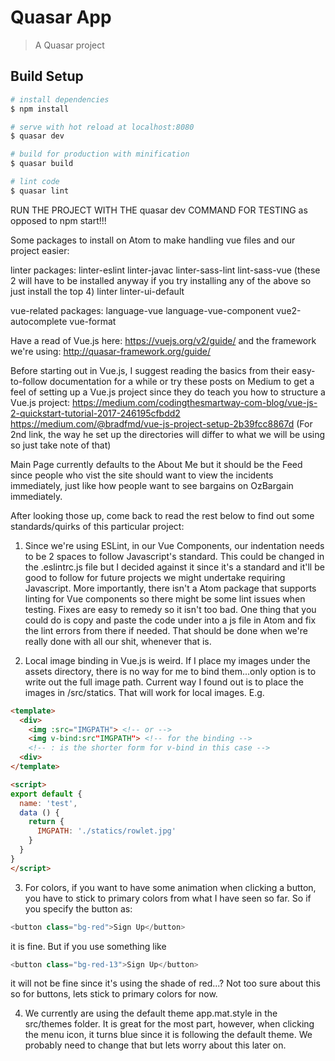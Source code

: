 # Quasar App

> A Quasar project

## Build Setup

``` bash
# install dependencies
$ npm install

# serve with hot reload at localhost:8080
$ quasar dev

# build for production with minification
$ quasar build

# lint code
$ quasar lint
```

RUN THE PROJECT WITH THE
quasar dev
COMMAND FOR TESTING as opposed to npm start!!!

Some packages to install on Atom to make handling vue files
and our project easier:

linter packages:
linter-eslint
linter-javac
linter-sass-lint
lint-sass-vue
(these 2 will have to be installed anyway if you try installing any of the above so
just install the top 4)
linter
linter-ui-default

vue-related packages:
language-vue
language-vue-component
vue2-autocomplete
vue-format

Have a read of Vue.js here: <https://vuejs.org/v2/guide/>
and the framework we're using: <http://quasar-framework.org/guide/>

Before starting out in Vue.js, I suggest reading the basics from their
easy-to-follow documentation for a while or try these posts on Medium
to get a feel of setting up a Vue.js project since they do teach you
how to structure a Vue.js project:
<https://medium.com/codingthesmartway-com-blog/vue-js-2-quickstart-tutorial-2017-246195cfbdd2>
<https://medium.com/@bradfmd/vue-js-project-setup-2b39fcc8867d>
(For 2nd link, the way he set up the directories will differ to what we will be
using so just take note of that)

Main Page currently defaults to the About Me but it should be the Feed since people who vist the site should want to view the incidents immediately, just like how people want to see bargains on OzBargain immediately.

After looking those up, come back to read the rest below to find out
some standards/quirks of this particular project:

1) Since we're using ESLint, in our Vue Components, our indentation needs
to be 2 spaces to follow Javascript's standard. This could be changed in
the .eslintrc.js file but I decided against it since it's a standard and
it'll be good to follow for future projects we might undertake requiring
Javascript. More importantly, there isn't a Atom package that supports linting for Vue components so there might be some lint issues when testing. Fixes are easy to remedy so it isn't too bad. One thing that you could do is copy and paste the code under <script></script> into a js file in Atom and fix the lint errors from there if needed. That should be done when we're really done with all our shit, whenever that is.

2) Local image binding in Vue.js is weird. If I place my images under
the assets directory, there is no way for me to bind them...only option is to write out the full image path.
Current way I found out is to place the images in /src/statics. That will work for local images.
E.g.

``` html
<template>
  <div>
    <img :src="IMGPATH"> <!-- or -->
    <img v-bind:src"IMGPATH"> <!-- for the binding -->
    <!-- : is the shorter form for v-bind in this case -->
  <div>
</template>

<script>
export default {
  name: 'test',
  data () {
    return {
      IMGPATH: './statics/rowlet.jpg'
    }
  }
}
</script>
```

3) For colors, if you want to have some animation when clicking a button, you have to stick
to primary colors from what I have seen so far. So if you specify the button as:
```js
<button class="bg-red">Sign Up</button>
```
it is fine. But if you use something like
```js
<button class="bg-red-13">Sign Up</button>
```
it will not be fine since it's using the shade of red...? Not too sure about this so for
buttons, lets stick to primary colors for now.

4) We currently are using the default theme app.mat.style in the src/themes folder. It is
great for the most part, however, when clicking the menu icon, it turns blue since it is
following the default theme. We probably need to change that but lets worry about this
later on.
